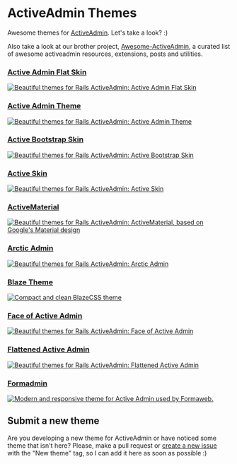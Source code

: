 # ActiveAdmin Themes
Awesome themes for [ActiveAdmin](www.activeadmin.info). Let's take a look? :)

Also take a look at our brother project, [Awesome-ActiveAdmin](https://github.com/serradura/awesome-activeadmin), a curated list of awesome activeadmin resources, extensions, posts and utilities.

### [Active Admin Flat Skin](https://github.com/ayann/active_admin_flat_skin)
[![Beautiful themes for Rails ActiveAdmin: Active Admin Flat Skin](img/active_admin_flat_skin.jpg)](https://github.com/ayann/active_admin_flat_skin)

### [Active Admin Theme](https://github.com/activeadmin-plugins/active_admin_theme)
[![Beautiful themes for Rails ActiveAdmin: Active Admin Theme](img/active_admin_theme.png)](https://github.com/activeadmin-plugins/active_admin_theme)

### [Active Bootstrap Skin](https://github.com/vinhnglx/active_bootstrap_skin)
[![Beautiful themes for Rails ActiveAdmin: Active Bootstrap Skin](img/active_bootstrap_skin.png)](https://github.com/vinhnglx/active_bootstrap_skin)

### [Active Skin](https://github.com/rstgroup/active_skin)
[![Beautiful themes for Rails ActiveAdmin: Active Skin](img/active_skin.png)](https://github.com/rstgroup/active_skin)

### [ActiveMaterial](https://github.com/vigetlabs/active_material)
[![Beautiful themes for Rails ActiveAdmin: ActiveMaterial, based on Google's Material design](img/active_material.png)](https://github.com/vigetlabs/active_material)

### [Arctic Admin](https://github.com/cle61/arctic_admin)
[![Beautiful themes for Rails ActiveAdmin: Arctic Admin](https://github.com/cle61/arctic_admin/blob/master/doc/index.png)](https://github.com/cle61/arctic_admin)

### [Blaze Theme](https://github.com/blocknotes/activeadmin_blaze_theme)
[![Compact and clean BlazeCSS theme](img/blaze_theme.jpg)](https://github.com/blocknotes/activeadmin_blaze_theme)

### [Face of Active Admin](https://github.com/kvokka/face_of_active_admin)
[![Beautiful themes for Rails ActiveAdmin: Face of Active Admin](img/face_of_active_admin.png)](https://github.com/kvokka/face_of_active_admin)

### [Flattened Active Admin](https://github.com/Papercloud/flattened_active_admin)
[![Beautiful themes for Rails ActiveAdmin: Flattened Active Admin](img/flattened_active_admin.png)](https://github.com/Papercloud/flattened_active_admin)

### [Formadmin](https://github.com/formaweb/formadmin)
[![Modern and responsive theme for Active Admin used by Formaweb.](img/formadmin.png)](https://github.com/formaweb/formadmin)

## Submit a new theme
Are you developing a new theme for ActiveAdmin or have noticed some theme that isn't here? Please, make a pull request or [create a new issue](https://github.com/paladini/activeadmin-themes/issues/new) with the "New theme" tag, so I can add it here as soon as possible :)

